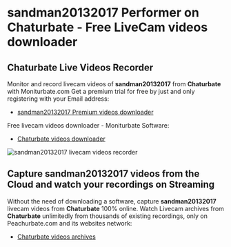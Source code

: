 # sandman20132017 Performer on Chaturbate - Free LiveCam videos downloader

## Chaturbate Live Videos Recorder

Monitor and record livecam videos of **sandman20132017** from **Chaturbate** with Moniturbate.com
Get a premium trial for free by just and only registering with your Email address:
* [sandman20132017 Premium videos downloader](https://moniturbate.com/request-demo-licence-key.html)

Free livecam videos downloader - Moniturbate Software:
* [Chaturbate videos downloader](https://moniturbate.com/moniturbate-download-software.html)

![sandman20132017 livecam videos recorder](https://peachurnet.com/templates/moniturbate-software.png)


## Capture sandman20132017 videos from the Cloud and watch your recordings on Streaming

Without the need of downloading a software, capture **sandman20132017** livecam videos from **Chaturbate** 100% online.
Watch Livecam archives from **Chaturbate** unlimitedly from thousands of existing recordings, only on Peachurbate.com and its websites network:
* [Chaturbate videos archives](https://peachurnet.com/)